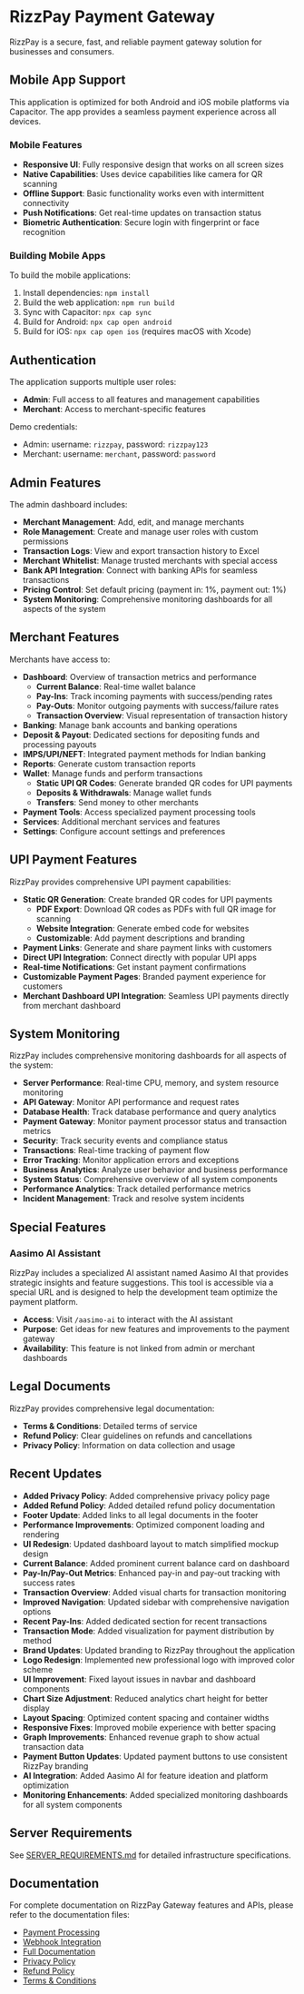 
# RizzPay Payment Gateway

RizzPay is a secure, fast, and reliable payment gateway solution for businesses and consumers.

## Mobile App Support

This application is optimized for both Android and iOS mobile platforms via Capacitor. The app provides a seamless payment experience across all devices.

### Mobile Features

- **Responsive UI**: Fully responsive design that works on all screen sizes
- **Native Capabilities**: Uses device capabilities like camera for QR scanning
- **Offline Support**: Basic functionality works even with intermittent connectivity
- **Push Notifications**: Get real-time updates on transaction status
- **Biometric Authentication**: Secure login with fingerprint or face recognition

### Building Mobile Apps

To build the mobile applications:

1. Install dependencies: `npm install`
2. Build the web application: `npm run build`
3. Sync with Capacitor: `npx cap sync`
4. Build for Android: `npx cap open android`
5. Build for iOS: `npx cap open ios` (requires macOS with Xcode)

## Authentication

The application supports multiple user roles:

- **Admin**: Full access to all features and management capabilities
- **Merchant**: Access to merchant-specific features

Demo credentials:
- Admin: username: `rizzpay`, password: `rizzpay123`
- Merchant: username: `merchant`, password: `password`

## Admin Features

The admin dashboard includes:

- **Merchant Management**: Add, edit, and manage merchants
- **Role Management**: Create and manage user roles with custom permissions
- **Transaction Logs**: View and export transaction history to Excel
- **Merchant Whitelist**: Manage trusted merchants with special access
- **Bank API Integration**: Connect with banking APIs for seamless transactions
- **Pricing Control**: Set default pricing (payment in: 1%, payment out: 1%)
- **System Monitoring**: Comprehensive monitoring dashboards for all aspects of the system

## Merchant Features

Merchants have access to:

- **Dashboard**: Overview of transaction metrics and performance
  - **Current Balance**: Real-time wallet balance
  - **Pay-Ins**: Track incoming payments with success/pending rates
  - **Pay-Outs**: Monitor outgoing payments with success/failure rates
  - **Transaction Overview**: Visual representation of transaction history
- **Banking**: Manage bank accounts and banking operations
- **Deposit & Payout**: Dedicated sections for depositing funds and processing payouts
- **IMPS/UPI/NEFT**: Integrated payment methods for Indian banking
- **Reports**: Generate custom transaction reports
- **Wallet**: Manage funds and perform transactions
  - **Static UPI QR Codes**: Generate branded QR codes for UPI payments
  - **Deposits & Withdrawals**: Manage wallet funds
  - **Transfers**: Send money to other merchants
- **Payment Tools**: Access specialized payment processing tools
- **Services**: Additional merchant services and features
- **Settings**: Configure account settings and preferences

## UPI Payment Features

RizzPay provides comprehensive UPI payment capabilities:

- **Static QR Generation**: Create branded QR codes for UPI payments
  - **PDF Export**: Download QR codes as PDFs with full QR image for scanning
  - **Website Integration**: Generate embed code for websites
  - **Customizable**: Add payment descriptions and branding
- **Payment Links**: Generate and share payment links with customers
- **Direct UPI Integration**: Connect directly with popular UPI apps
- **Real-time Notifications**: Get instant payment confirmations
- **Customizable Payment Pages**: Branded payment experience for customers
- **Merchant Dashboard UPI Integration**: Seamless UPI payments directly from merchant dashboard

## System Monitoring

RizzPay includes comprehensive monitoring dashboards for all aspects of the system:

- **Server Performance**: Real-time CPU, memory, and system resource monitoring
- **API Gateway**: Monitor API performance and request rates
- **Database Health**: Track database performance and query analytics
- **Payment Gateway**: Monitor payment processor status and transaction metrics
- **Security**: Track security events and compliance status
- **Transactions**: Real-time tracking of payment flow
- **Error Tracking**: Monitor application errors and exceptions
- **Business Analytics**: Analyze user behavior and business performance
- **System Status**: Comprehensive overview of all system components
- **Performance Analytics**: Track detailed performance metrics
- **Incident Management**: Track and resolve system incidents

## Special Features

### Aasimo AI Assistant

RizzPay includes a specialized AI assistant named Aasimo AI that provides strategic insights and feature suggestions. This tool is accessible via a special URL and is designed to help the development team optimize the payment platform.

- **Access**: Visit `/aasimo-ai` to interact with the AI assistant
- **Purpose**: Get ideas for new features and improvements to the payment gateway
- **Availability**: This feature is not linked from admin or merchant dashboards

## Legal Documents

RizzPay provides comprehensive legal documentation:

- **Terms & Conditions**: Detailed terms of service
- **Refund Policy**: Clear guidelines on refunds and cancellations
- **Privacy Policy**: Information on data collection and usage

## Recent Updates

- **Added Privacy Policy**: Added comprehensive privacy policy page
- **Added Refund Policy**: Added detailed refund policy documentation
- **Footer Update**: Added links to all legal documents in the footer
- **Performance Improvements**: Optimized component loading and rendering
- **UI Redesign**: Updated dashboard layout to match simplified mockup design
- **Current Balance**: Added prominent current balance card on dashboard
- **Pay-In/Pay-Out Metrics**: Enhanced pay-in and pay-out tracking with success rates
- **Transaction Overview**: Added visual charts for transaction monitoring
- **Improved Navigation**: Updated sidebar with comprehensive navigation options
- **Recent Pay-Ins**: Added dedicated section for recent transactions
- **Transaction Mode**: Added visualization for payment distribution by method
- **Brand Updates**: Updated branding to RizzPay throughout the application
- **Logo Redesign**: Implemented new professional logo with improved color scheme
- **UI Improvement**: Fixed layout issues in navbar and dashboard components
- **Chart Size Adjustment**: Reduced analytics chart height for better display
- **Layout Spacing**: Optimized content spacing and container widths
- **Responsive Fixes**: Improved mobile experience with better spacing
- **Graph Improvements**: Enhanced revenue graph to show actual transaction data
- **Payment Button Updates**: Updated payment buttons to use consistent RizzPay branding
- **AI Integration**: Added Aasimo AI for feature ideation and platform optimization
- **Monitoring Enhancements**: Added specialized monitoring dashboards for all system components

## Server Requirements

See [SERVER_REQUIREMENTS.md](SERVER_REQUIREMENTS.md) for detailed infrastructure specifications.

## Documentation

For complete documentation on RizzPay Gateway features and APIs, please refer to the documentation files:

- [Payment Processing](PAYMENT_README.md)
- [Webhook Integration](WEBHOOK_README.md)
- [Full Documentation](RIZZPAY_DOCUMENTATION.md)
- [Privacy Policy](/privacy-policy)
- [Refund Policy](/refund-policy)
- [Terms & Conditions](/terms)
